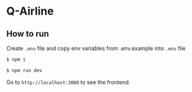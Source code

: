 # Q-Airline

## How to run
Create `.env` file and copy env variables from .env.example into `.env` file


```sh
$ npm i

$ npm run dev

```

Go to `http://localhost:3000` to see the frontend.